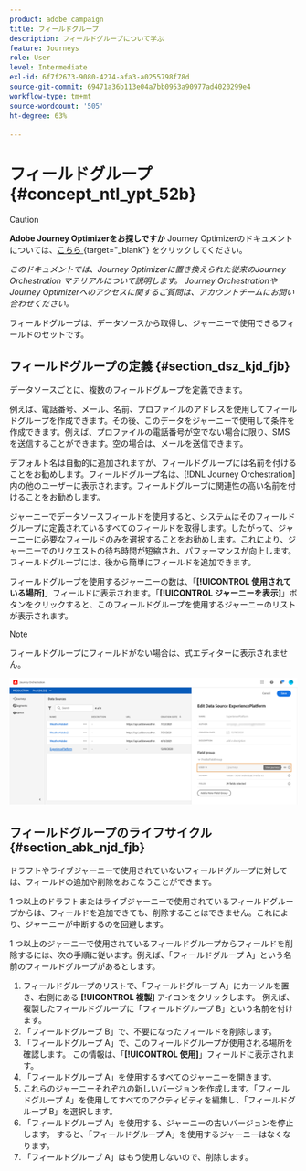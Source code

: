 ```yaml
---
product: adobe campaign
title: フィールドグループ
description: フィールドグループについて学ぶ
feature: Journeys
role: User
level: Intermediate
exl-id: 6f7f2673-9080-4274-afa3-a0255798f78d
source-git-commit: 69471a36b113e04a7bb0953a90977ad4020299e4
workflow-type: tm+mt
source-wordcount: '505'
ht-degree: 63%

---
```


# フィールドグループ {#concept_ntl_ypt_52b}


>[!CAUTION]
>
>**Adobe Journey Optimizerをお探しですか** Journey Optimizerのドキュメントについては、[&#x200B; こちら &#x200B;](https://experienceleague.adobe.com/ja/docs/journey-optimizer/using/ajo-home){target="_blank"} をクリックしてください。
>
>
>_このドキュメントでは、Journey Optimizerに置き換えられた従来のJourney Orchestration マテリアルについて説明します。 Journey OrchestrationやJourney Optimizerへのアクセスに関するご質問は、アカウントチームにお問い合わせください。_


フィールドグループは、データソースから取得し、ジャーニーで使用できるフィールドのセットです。

## フィールドグループの定義 {#section_dsz_kjd_fjb}

データソースごとに、複数のフィールドグループを定義できます。

例えば、電話番号、メール、名前、プロファイルのアドレスを使用してフィールドグループを作成できます。その後、このデータをジャーニーで使用して条件を作成できます。例えば、プロファイルの電話番号が空でない場合に限り、SMS を送信することができます。空の場合は、メールを送信できます。

デフォルト名は自動的に追加されますが、フィールドグループには名前を付けることをお勧めします。フィールドグループ名は、[!DNL Journey Orchestration] 内の他のユーザーに表示されます。フィールドグループに関連性の高い名前を付けることをお勧めします。

ジャーニーでデータソースフィールドを使用すると、システムはそのフィールドグループに定義されているすべてのフィールドを取得します。したがって、ジャーニーに必要なフィールドのみを選択することをお勧めします。これにより、ジャーニーでのリクエストの待ち時間が短縮され、パフォーマンスが向上します。フィールドグループには、後から簡単にフィールドを追加できます。

フィールドグループを使用するジャーニーの数は、「**[!UICONTROL 使用されている場所]**」フィールドに表示されます。「**[!UICONTROL ジャーニーを表示]**」ボタンをクリックすると、このフィールドグループを使用するジャーニーのリストが表示されます。

>[!NOTE]
>
>フィールドグループにフィールドがない場合は、式エディターに表示されません。

![](../assets/journey3bis.png)

## フィールドグループのライフサイクル {#section_abk_njd_fjb}

ドラフトやライブジャーニーで使用されていないフィールドグループに対しては、フィールドの追加や削除をおこなうことができます。

1 つ以上のドラフトまたはライブジャーニーで使用されているフィールドグループからは、フィールドを追加できても、削除することはできません。これにより、ジャーニーが中断するのを回避します。

1 つ以上のジャーニーで使用されているフィールドグループからフィールドを削除するには、次の手順に従います。例えば、「フィールドグループ A」という名前のフィールドグループがあるとします。

1. フィールドグループのリストで、「フィールドグループ A」にカーソルを置き、右側にある **[!UICONTROL 複製]** アイコンをクリックします。 例えば、複製したフィールドグループに「フィールドグループ B」という名前を付けます。
1. 「フィールドグループ B」で、不要になったフィールドを削除します。
1. 「フィールドグループ A」で、このフィールドグループが使用される場所を確認します。 この情報は、「**[!UICONTROL 使用]**」フィールドに表示されます。
1. 「フィールドグループ A」を使用するすべてのジャーニーを開きます。
1. これらのジャーニーそれぞれの新しいバージョンを作成します。「フィールドグループ A」を使用してすべてのアクティビティを編集し、「フィールドグループ B」を選択します。
1. 「フィールドグループ A」を使用する、ジャーニーの古いバージョンを停止します。 すると、「フィールドグループ A」を使用するジャーニーはなくなります。
1. 「フィールドグループ A」はもう使用しないので、削除します。
